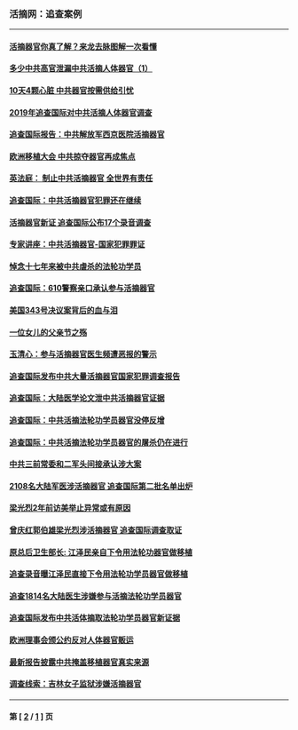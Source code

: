 ### 活摘网：追查案例
---
#### [活摘器官你真了解？来龙去脉图解一次看懂](../../pages/nf5880/n13013820.md?11010430) 
#### [多少中共高官泄漏中共活摘人体器官（1）](../../pages/nf5880/n12671234.md?11010430) 
#### [10天4颗心脏 中共器官按需供给引忧](../../pages/nf5880/n12326366.md?11010430) 
#### [2019年追查国际对中共活摘人体器官调查](../../pages/nf5880/n11917733.md?11010430) 
#### [追查国际报告：中共解放军西京医院活摘器官](../../pages/nf5880/n11838359.md?11010430) 
#### [欧洲移植大会 中共掠夺器官再成焦点](../../pages/nf5880/n11538883.md?11010430) 
#### [英法庭： 制止中共活摘器官 全世界有责任](../../pages/nf5880/n11330691.md?11010430) 
#### [追查国际：中共活摘器官犯罪还在继续](../../pages/nf5880/n11218301.md?11010430) 
#### [活摘器官新证 追查国际公布17个录音调查](../../pages/nf5880/n10897744.md?11010430) 
#### [专家讲座：中共活摘器官-国家犯罪罪证](../../pages/nf5880/n8828153.md?11010430) 
#### [悼念十七年来被中共虐杀的法轮功学员](../../pages/nf5880/n8124823.md?11010430) 
#### [追查国际：610警察亲口承认参与活摘器官](../../pages/nf5880/n8109067.md?11010430) 
#### [美国343号决议案背后的血与泪](../../pages/nf5880/n8020684.md?11010430) 
#### [一位女儿的父亲节之殇](../../pages/nf5880/n8014122.md?11010430) 
#### [玉清心：参与活摘器官医生频遭恶报的警示](../../pages/nf5880/n4637546.md?11010430) 
#### [追查国际发布中共大量活摘器官国家犯罪调查报告](../../pages/nf5880/n4613428.md?11010430) 
#### [追查国际：大陆医学论文泄中共活摘器官证据](../../pages/nf5880/n4608794.md?11010430) 
#### [追查国际：中共活摘法轮功学员器官没停反增](../../pages/nf5880/n4584075.md?11010430) 
#### [追查国际：中共活摘法轮功学员器官的屠杀仍在进行](../../pages/nf5880/n4299154.md?11010430) 
#### [中共三前常委和二军头间接承认涉大案](../../pages/nf5880/n4286244.md?11010430) 
#### [2108名大陆军医涉活摘器官 追查国际第二批名单出炉](../../pages/nf5880/n4284769.md?11010430) 
#### [梁光烈2年前访美举止异常或有原因](../../pages/nf5880/n4279686.md?11010430) 
#### [曾庆红郭伯雄梁光烈涉活摘器官 追查国际调查取证](../../pages/nf5880/n4278462.md?11010430) 
#### [原总后卫生部长: 江泽民亲自下令用法轮功器官做移植](../../pages/nf5880/n4263864.md?11010430) 
#### [追查录音曝江泽民直接下令用法轮功学员器官做移植](../../pages/nf5880/n4261268.md?11010430) 
#### [追查1814名大陆医生涉嫌参与活摘法轮功学员器官](../../pages/nf5880/n4259055.md?11010430) 
#### [追查国际发布中共活体摘取法轮功学员器官新证据](../../pages/nf5880/n4258255.md?11010430) 
#### [欧洲理事会颁公约反对人体器官贩运](../../pages/nf5880/n4206955.md?11010430) 
#### [最新报告披露中共掩盖移植器官真实来源](../../pages/nf5880/n4140084.md?11010430) 
#### [调查线索：吉林女子监狱涉嫌活摘器官](../../pages/nf5880/n4044366.md?11010430) 

---
#### 第 [ [2](./2.md?11010430) / [1](./1.md?11010430) ] 页
